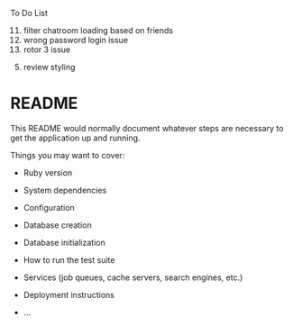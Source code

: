 To Do List

<!-- 4) nav bar bug -->
<!-- 6) avatar clicking... -->
<!-- 1) rename chat rooms -->
<!-- 2) who is messaging who -->
<!-- 7) friending -->
11) filter chatroom loading based on friends
12) wrong password login issue
13) rotor 3 issue
<!-- 9) edit account -->
<!-- 8) chat interface -->
5) review styling
<!-- 10) login toggle user menu bug -->
<!-- 3) onclose -->



# README

This README would normally document whatever steps are necessary to get the
application up and running.

Things you may want to cover:

* Ruby version

* System dependencies

* Configuration

* Database creation

* Database initialization

* How to run the test suite

* Services (job queues, cache servers, search engines, etc.)

* Deployment instructions

* ...
